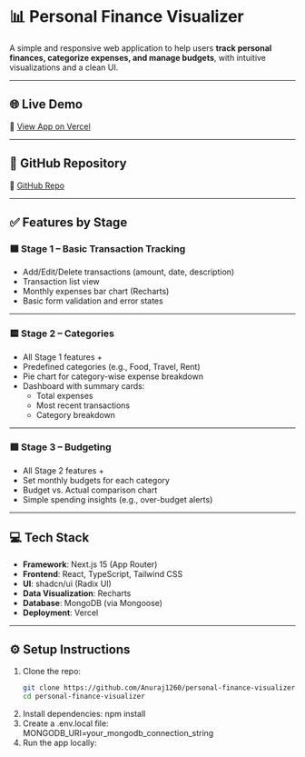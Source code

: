 # 📊 Personal Finance Visualizer

A simple and responsive web application to help users **track personal finances, categorize expenses, and manage budgets**, with intuitive visualizations and a clean UI.

---

## 🌐 Live Demo

🔗 [View App on Vercel](https://personal-finance-visualizer-smoky-two.vercel.app/)

---

## 📁 GitHub Repository

🔗 [GitHub Repo](https://github.com/Anuraj1260/personal-finance-visualizer)

---

## ✅ Features by Stage

### 🟩 Stage 1 – Basic Transaction Tracking
- Add/Edit/Delete transactions (amount, date, description)
- Transaction list view
- Monthly expenses bar chart (Recharts)
- Basic form validation and error states

---

### 🟨 Stage 2 – Categories
- All Stage 1 features +
- Predefined categories (e.g., Food, Travel, Rent)
- Pie chart for category-wise expense breakdown
- Dashboard with summary cards:
  - Total expenses
  - Most recent transactions
  - Category breakdown

---

### 🟥 Stage 3 – Budgeting
- All Stage 2 features +
- Set monthly budgets for each category
- Budget vs. Actual comparison chart
- Simple spending insights (e.g., over-budget alerts)

---

## 💻 Tech Stack

- **Framework**: Next.js 15 (App Router)
- **Frontend**: React, TypeScript, Tailwind CSS
- **UI**: shadcn/ui (Radix UI)
- **Data Visualization**: Recharts
- **Database**: MongoDB (via Mongoose)
- **Deployment**: Vercel

---

## ⚙️ Setup Instructions

1. Clone the repo:
   ```bash
   git clone https://github.com/Anuraj1260/personal-finance-visualizer.git
   cd personal-finance-visualizer

2. Install dependencies:
   npm install
3. Create a .env.local file:
   MONGODB_URI=your_mongodb_connection_string
4. Run the app locally:
   